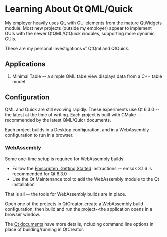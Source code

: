 # Learning About Qt QML/Quick

My employer heavily uses Qt, with GUI elements from the mature QtWidgets module. Most new projects (outside my employer) appear to implement GUIs with the newer QtQML/QtQuick modules, supporting more dynamic GUIs.

These are my personal investigations of QtQml and QtQuick.


## Applications

1. Minimal Table -- a simple QML table view displays data from a C++ table model


## Configuration

QML and Quick are still evolving rapidly. These experiments use Qt 6.3.0 -- the latest at the time of writing. Each project is built with CMake -- recommended by the latest QML/Quick documents.

Each project builds in a Desktop configuration, and in a WebAssembly configuration to run in a browser.

### WebAssembly

Some one-time setup is required for WebAssembly builds:

- Follow the [Emscripten, Getting Started][WA01] instructions -- emsdk 3.1.6 is recommended for Qt 6.3.0
- Use the Qt Maintenance tool to add the WebAssembly module to the Qt installation

That is all -- the tools for WebAssembly builds are in place.

Open one of the projects in QtCreator, create a WebAssembly build configuration, then build and run the project--the application opens in a browser window.

The [Qt documents][WA02] have more details, including command line options in place of building/running in QtCreator.

[WA01]: https://emscripten.org/docs/getting_started/downloads.html
        "Getting started with the Emscripten SDK."
[WA02]: https://doc.qt.io/qt-6/wasm.html
        "Qt for WebAssembly"

